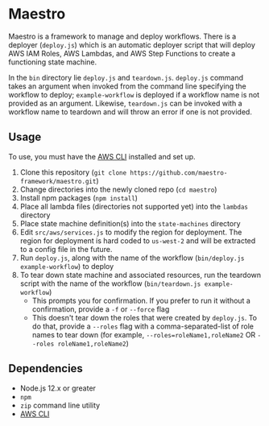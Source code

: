 # Maestro #

Maestro is a framework to manage and deploy workflows. There is a deployer (`deploy.js`) which is an automatic deployer script
that will deploy AWS IAM Roles, AWS Lambdas, and AWS Step Functions to create a functioning state machine.

In the `bin` directory lie `deploy.js` and `teardown.js`. `deploy.js` command takes an argument when invoked from the command line specifying the workflow to deploy; `example-workflow` is deployed if a workflow name is not provided as an argument. Likewise, `teardown.js` can be invoked with a workflow name to teardown and will throw an error if one is not provided.

## Usage ##

To use, you must have the [AWS CLI][aws-cli] installed and set up.

1. Clone this repository (`git clone https://github.com/maestro-framework/maestro.git`)
2. Change directories into the newly cloned repo (`cd maestro`)
3. Install npm packages (`npm install`)
4. Place all lambda files (directories not supported yet) into the `lambdas` directory
5. Place state machine definition(s) into the `state-machines` directory
6. Edit `src/aws/services.js` to modify the region for deployment. The region for deployment is hard coded to `us-west-2` and will be extracted to a config file in the future.
7. Run `deploy.js`, along with the name of the workflow (`bin/deploy.js example-workflow`) to deploy
8. To tear down state machine and associated resources, run the teardown script with the name of the workflow (`bin/teardown.js example-workflow`)
   - This prompts you for confirmation. If you prefer to run it without a confirmation, provide a `-f` or `--force` flag
   - This doesn't tear down the roles that were created by `deploy.js`. To do that, provide a `--roles` flag with a comma-separated-list of role names to tear down (for example, `--roles=roleName1,roleName2` OR `--roles roleName1,roleName2`)

## Dependencies ##

- Node.js 12.x or greater
- `npm`
- `zip` command line utility
- [AWS CLI][aws-cli]

[aws-cli]: https://aws.amazon.com/cli/
